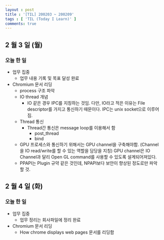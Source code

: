 ```yaml
---
layout : post
title : '[TIL] 200203 ~ 200209'
tags : [ 'TIL (Today I Learn)' ]
comments: true
---
```


## 2 월 3 일 (월)
### 오늘 한 일
- 업무 집중
  - 업무 내용 기록 및 목표 달성 완료
- Chromium 문서 리딩
  - process 구조 파악
  - IO thread 개념
    - IO 같은 경우 IPC를 지칭하는 것임. 다만, IO라고 적은 이유는 File descriptor를 가지고 통신하기 때문이다. IPC는 unix socket으로 이루어짐.
  - Thread 통신
    - Thread간 통신은 message loop를 이용해서 함
      - post_thread
      - bind
  - GPU 프로세스와 통신하기 위해서는 GPU channel을 구축해야함. (Channel을 IO read/write를 할 수 있는 역할을 담당을 지칭) GPU channel은 IO Channel과 달리 Open GL command를 사용할 수 있도록 설계되어져있다.
  - PPAPI는 Plugin 규약 같은 것인데, NPAPI보다 보안이 향상된 정도로만 파악할 것.

## 2 월 4 일 (화)
### 오늘 한 일
- 업무 집중
  - 업무 정리는 회사파일에 정리 완료
- Chromium 문서 리딩
  - How chrome displays web pages 문서를 리딩함
